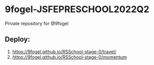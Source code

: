 # 9fogel-JSFEPRESCHOOL2022Q2
Private repository for @9fogel

## Deploy:
1. https://9fogel.github.io/RSSchool-stage-0/travel/
2. https://9fogel.github.io/RSSchool-stage-0/momentum
